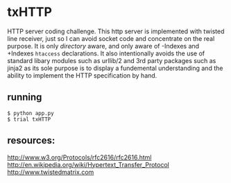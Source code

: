 txHTTP
======

HTTP server coding challenge. This http server is implemented with twisted line receiver, just so I can avoid socket code and concentrate on the real purpose.
It is only _directory_ aware, and only aware of -Indexes and +Indexes ``htaccess`` declarations. It also intentionally avoids the use of standard libary modules such
as urllib/2 and 3rd party packages such as jinja2 as its sole purpose is to display a fundemental understanding and the ability
to implement the HTTP specification by hand.

running
------

``$ python app.py``  
``$ trial txHTTP``  

resources:
----------

http://www.w3.org/Protocols/rfc2616/rfc2616.html  
http://en.wikipedia.org/wiki/Hypertext_Transfer_Protocol  
http://www.twistedmatrix.com  
